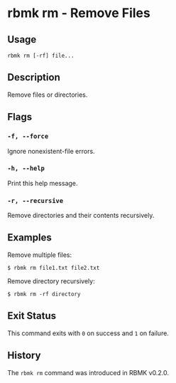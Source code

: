 
# rbmk rm - Remove Files

## Usage

```
rbmk rm [-rf] file...
```

## Description

Remove files or directories.

## Flags

### `-f, --force`

Ignore nonexistent-file errors.

### `-h, --help`

Print this help message.

### `-r, --recursive`

Remove directories and their contents recursively.

## Examples

Remove multiple files:

```
$ rbmk rm file1.txt file2.txt
```

Remove directory recursively:

```
$ rbmk rm -rf directory
```

## Exit Status

This command exits with `0` on success and `1` on failure.

## History

The `rbmk rm` command was introduced in RBMK v0.2.0.
